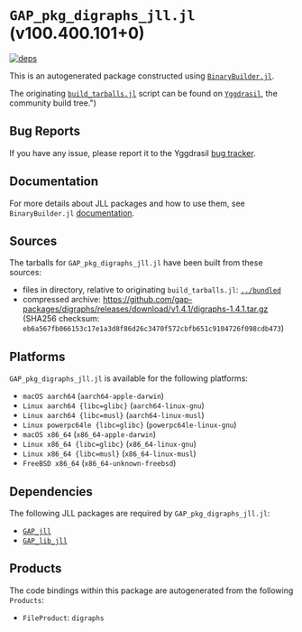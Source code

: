 # `GAP_pkg_digraphs_jll.jl` (v100.400.101+0)

[![deps](https://juliahub.com/docs/GAP_pkg_digraphs_jll/deps.svg)](https://juliahub.com/ui/Packages/GAP_pkg_digraphs_jll/Q6E8K?page=2)

This is an autogenerated package constructed using [`BinaryBuilder.jl`](https://github.com/JuliaPackaging/BinaryBuilder.jl).

The originating [`build_tarballs.jl`](https://github.com/JuliaPackaging/Yggdrasil/blob/3dab4fd5c1ea3d46820915bfbd9ec315223a4fe4/G/GAP_pkg/GAP_pkg_digraphs/build_tarballs.jl) script can be found on [`Yggdrasil`](https://github.com/JuliaPackaging/Yggdrasil/), the community build tree.")

## Bug Reports

If you have any issue, please report it to the Yggdrasil [bug tracker](https://github.com/JuliaPackaging/Yggdrasil/issues).

## Documentation

For more details about JLL packages and how to use them, see `BinaryBuilder.jl` [documentation](https://docs.binarybuilder.org/stable/jll/).

## Sources

The tarballs for `GAP_pkg_digraphs_jll.jl` have been built from these sources:

* files in directory, relative to originating `build_tarballs.jl`: [`../bundled`](https://github.com/JuliaPackaging/Yggdrasil/tree/3dab4fd5c1ea3d46820915bfbd9ec315223a4fe4/G/GAP_pkg/GAP_pkg_digraphs/bundled)
* compressed archive: https://github.com/gap-packages/digraphs/releases/download/v1.4.1/digraphs-1.4.1.tar.gz (SHA256 checksum: `eb6a567fb066153c17e1a3d8f86d26c3470f572cbfb651c9104726f098cdb473`)

## Platforms

`GAP_pkg_digraphs_jll.jl` is available for the following platforms:

* `macOS aarch64` (`aarch64-apple-darwin`)
* `Linux aarch64 {libc=glibc}` (`aarch64-linux-gnu`)
* `Linux aarch64 {libc=musl}` (`aarch64-linux-musl`)
* `Linux powerpc64le {libc=glibc}` (`powerpc64le-linux-gnu`)
* `macOS x86_64` (`x86_64-apple-darwin`)
* `Linux x86_64 {libc=glibc}` (`x86_64-linux-gnu`)
* `Linux x86_64 {libc=musl}` (`x86_64-linux-musl`)
* `FreeBSD x86_64` (`x86_64-unknown-freebsd`)

## Dependencies

The following JLL packages are required by `GAP_pkg_digraphs_jll.jl`:

* [`GAP_jll`](https://github.com/JuliaBinaryWrappers/GAP_jll.jl)
* [`GAP_lib_jll`](https://github.com/JuliaBinaryWrappers/GAP_lib_jll.jl)

## Products

The code bindings within this package are autogenerated from the following `Products`:

* `FileProduct`: `digraphs`
